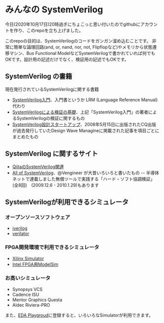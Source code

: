 # みんなの SystemVerilog

今日(2020年10月17日)20時過ぎにちょこっと思い付いたのでgithubにアカウントを作り、このrepoを立ち上げました。

このrepoの目的は、SystemVerilogのコードをガンガン溜め込むことです。
非常に簡単な論理回路(and, or, nand, nor, not, Flipflopなど)やメモリから状態遷移マシン、Bus Functional
ModelなどSystemVerilogで書かれていれば何でもOKです。設計用の記述だけでなく、検証用の記述でもOKです。

## SystemVerilog の書籍

現在発行されているSystemVerilogに関する書籍

- [SystemVerilog入門](https://www.kyoritsu-pub.co.jp/bookdetail/9784320124639)、入門書というか LRM (Language Reference Manual)代わり
- [SystemVerilogによる検証の基礎](https://www.morikita.co.jp/books/book/3427)、上記「SystemVerilog入門」の著者によるSystemVerilogの検証に関するもの
- [SystemVerilog設計スタートアップ](https://www.cqpub.co.jp/hanbai/books/36/36191.htm)、2008年5月15日に出版されたCQ出版が過去発行していたDesign Wave Managineに掲載された記事を項目ごとにまとめたもの

## SystemVerilog に関するサイト

- [QiitaのSystemVerilog関連](https://qiita.com/search?q=SystemVerilog)
- [All of SystemVerilog](https://sites.google.com/site/allofsystemverilog/)、@Vengineer が大昔いろいろと書いたもの
-- 半導体ネットで連載しました無償ツールで実践する「ハード・ソフト協調検証」(全8回)　(2009.12.6 - 2010.1.29)もあります

## SystemVerilogが利用できるシミュレータ 
### オープンソースソフトウェア
- [iverilog](http://iverilog.icarus.com/)
- [verilator](https://www.veripool.org/wiki/verilator)

### FPGA開発環境で利用できるシミュレータ
- [Xilinx Simulator](https://japan.xilinx.com/products/design-tools/vivado/simulator.html)
- [Intel FPGA用ModelSim](https://www.intel.co.jp/content/www/jp/ja/software/programmable/quartus-prime/model-sim.html)

### お高いシミュレータ
- Synopsys VCS
- Cadence ISU
- Mentor Graphics Questa
- Aldec Riviera-PRO

また、[EDA Playgroud](https://www.edaplayground.com/)に登録すると、いろいろなSimulatorが利用できます。




